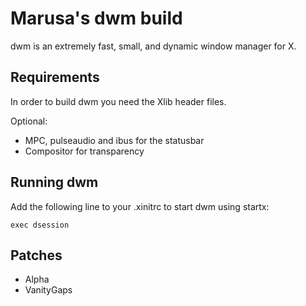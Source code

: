 # Marusa's dwm build

dwm is an extremely fast, small, and dynamic window manager for X.


## Requirements

In order to build dwm you need the Xlib header files.

Optional:

- MPC, pulseaudio and ibus for the statusbar
- Compositor for transparency

## Running dwm

Add the following line to your .xinitrc to start dwm using startx:

`exec dsession`

## Patches

- Alpha
- VanityGaps
